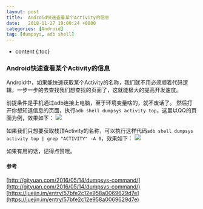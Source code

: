 ```yaml
---
layout: post
title:  Android快速查看某个Activity的信息
date:   2018-11-27 19:00:24 +0800
categories: [Android]
tag: [dumpsys, adb shell]
---
```


* content
{:toc}



### Android快速查看某个Activity的信息

Android中，如果能快速获取某个Activity的名称，我们就不用必须顺着代码逻辑，一步一步的去查找我们想查找的页面了，这就能极大的提高开发速度。

前提条件是手机通过adb连接上电脑，至于环境变量啥的，就不废话了。
然后打开你想知道信息的页面，执行`adb shell dumpsys activity top`，这里以QQ的页面为例，效果如下：
![](https://img1.qdingnet.com/5a94e1b253068cfec38354fe77aa4d1b.png)

如果我们只想要获取栈顶Activity的名称，可以执行这样代码`adb shell dumpsys activity top | grep "ACTIVITY" -A 0`，效果如下：
![](https://img1.qdingnet.com/bea25a183621e32b2ea081b5c055ad01.png)

如果有用的话，记得点赞哦。

#### 参考
[http://gityuan.com/2016/05/14/dumpsys-command/](http://gityuan.com/2016/05/14/dumpsys-command/)
[https://juejin.im/entry/57bfe2c12e958a0069629d7e](https://juejin.im/entry/57bfe2c12e958a0069629d7e)

